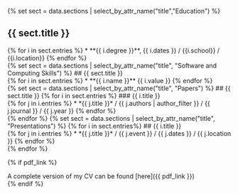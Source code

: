 <!-------------------------------------------------------------------------------------------->
<!--                                          Education                                     -->
<!-------------------------------------------------------------------------------------------->
{% set sect = data.sections | select_by_attr_name("title","Education") %}
## {{ sect.title }}
<div class="lead">
{% for i in sect.entries %}
* **{{ i.degree }}**, {{ i.dates }} / {{i.school}} / {{i.location}}
{% endfor %}
</div>
<!-------------------------------------------------------------------------------------------->
<!--                                          Software and Computing                        -->
<!-------------------------------------------------------------------------------------------->
{% set  sect = data.sections | select_by_attr_name("title", "Software and Computing Skills") %}
## {{ sect.title }}
<div class="lead">
{% for i in sect.entries %}
* **{{ i.name }}** {{ i.value }}
{% endfor %}
</div>
<!-------------------------------------------------------------------------------------------->
<!--                                          Publications                                  -->
<!-------------------------------------------------------------------------------------------->
{% set  sect = data.sections | select_by_attr_name("title", "Papers") %}
## {{ sect.title }}
{% for i in sect.entries %}
### {{ i.title }}
<div class="lead">
{% for j in i.entries %}
* *{{ j.title }}* / {{ j.authors | author_filter }} / {{ j.journal }} / {{ j.year }}
{% endfor %}
</div>
{% endfor %}
<!-------------------------------------------------------------------------------------------->
<!--                                          Presentations                                 -->
<!-------------------------------------------------------------------------------------------->
{% set sect = data.sections | select_by_attr_name("title", "Presentations") %}
{% for i in sect.entries%}
## {{ i.title }}
<div class="lead">
{% for j in i.entries %}
* *{{ j.title }}* / {{ j.event }} / {{ j.dates }} / {{ j.location }}
{% endfor %}
</div>
{% endfor %}

{% if pdf_link %}
<div class="lead text-center">
A complete version of my CV can be found [here]({{ pdf_link }})
</div>
{% endif %}

